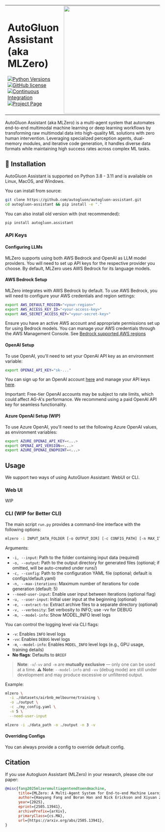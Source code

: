 <table>
<tr>
<td width="70%">

# AutoGluon Assistant (aka MLZero)
[![Python Versions](https://img.shields.io/badge/python-3.8%20%7C%203.9%20%7C%203.10%20%7C%203.11-blue)](https://pypi.org/project/autogluon.assistant/)
[![GitHub license](https://img.shields.io/badge/License-Apache_2.0-blue.svg)](./LICENSE)
[![Continuous Integration](https://github.com/autogluon/autogluon-assistant/actions/workflows/continuous_integration.yml/badge.svg)](https://github.com/autogluon/autogluon-assistant/actions/workflows/continuous_integration.yml)
[![Project Page](https://img.shields.io/badge/Project_Page-MLZero-blue)](https://project-mlzero.github.io/)

</td>
<td>
<img src="https://user-images.githubusercontent.com/16392542/77208906-224aa500-6aba-11ea-96bd-e81806074030.png" width="350">
</td>
</tr>
</table>

AutoGluon Assistant (aka MLZero) is a multi-agent system that automates end-to-end multimodal machine learning or deep learning workflows by transforming raw multimodal data into high-quality ML solutions with zero human intervention. Leveraging specialized perception agents, dual-memory modules, and iterative code generation, it handles diverse data formats while maintaining high success rates across complex ML tasks.

## 💾 Installation

AutoGluon Assistant is supported on Python 3.8 - 3.11 and is available on Linux, MacOS, and Windows.


You can install from source:

```bash
git clone https://github.com/autogluon/autogluon-assistant.git
cd autogluon-assistant && pip install -e "."
```

You can also install old version with (not recommended):

```bash
pip install autogluon.assistant
```

### API Keys

#### Configuring LLMs
MLZero supports using both AWS Bedrock and OpenAI as LLM model providers. You will need to set up API keys for the respective provider you choose. By default, MLZero uses AWS Bedrock for its language models.

#### AWS Bedrock Setup
MLZero integrates with AWS Bedrock by default. To use AWS Bedrock, you will need to configure your AWS credentials and region settings:

```bash
export AWS_DEFAULT_REGION="<your-region>"
export AWS_ACCESS_KEY_ID="<your-access-key>"
export AWS_SECRET_ACCESS_KEY="<your-secret-key>"
```

Ensure you have an active AWS account and appropriate permissions set up for using Bedrock models. You can manage your AWS credentials through the AWS Management Console. See [Bedrock supported AWS regions](https://docs.aws.amazon.com/bedrock/latest/userguide/bedrock-regions.html)


#### OpenAI Setup
To use OpenAI, you'll need to set your OpenAI API key as an environment variable:

```bash
export OPENAI_API_KEY="sk-..."
```

You can sign up for an OpenAI account [here](https://platform.openai.com/) and manage your API keys [here](https://platform.openai.com/account/api-keys).

Important: Free-tier OpenAI accounts may be subject to rate limits, which could affect AG-A's performance. We recommend using a paid OpenAI API key for seamless functionality.


#### Azure OpenAI Setup (WIP)
To use Azure OpenAI, you'll need to set the following Azure OpenAI values, as environment variables:
```bash
export AZURE_OPENAI_API_KEY=<...>
export OPENAI_API_VERSION=<...>
export AZURE_OPENAI_ENDPOINT=<...>
```

## Usage

We support two ways of using AutoGluon Assistant: WebUI or CLI.

### Web UI
WIP

### CLI (WIP for Better CLI)

The main script `run.py` provides a command-line interface with the following options:

```bash
mlzero -i INPUT_DATA_FOLDER [-o OUTPUT_DIR] [-c CONFIG_PATH] [-n MAX_ITERATIONS] [--need_user_input] [-u INITIAL_USER_INPUT] [-e EXTRACT_TO] [-v|-vv] [-m]
```

Arguments:

- `-i, --input`: Path to the folder containing input data (required)
- `-o, --output`: Path to the output directory for generated files (optional; if omitted, will be auto-created under runs/)
- `-c, --config`: Path to the configuration YAML file (optional; default is configs/default.yaml)
- `-n, --max-iterations`: Maximum number of iterations for code generation (default: 5)
- `--need-user-input`: Enable user input between iterations (optional flag)
- `-u, --user-input`: Initial user input at the beginning (optional)
- `-e, --extract-to`: Extract archive files to a separate directory (optional)
- `-v, --verbosity`: Set verbosity to INFO; use -vv for DEBUG
- `-m, --model-info`: Show MODEL_INFO level logs

You can control the logging level via CLI flags:

- `-v`: Enables `INFO` level logs
- `-vv`: Enables `DEBUG` level logs
- `-m`, `--model-info`: Enables `MODEL_INFO` level logs (e.g., GPU usage, training details)
- **No flags**: Defaults to `BRIEF`

> **Note**: `-v`/`-vv` and `-m` are **mutually exclusive** — only one can be used at a time.
> ⚠️ **Note**: `--model-info` and `-vv` (debug mode) are still under development and may produce excessive or unfiltered output.

Example:
```bash
mlzero \
  -i ./datasets/airbnb_melbourne/training \
  -o ./output \
  -c ./my_config.yaml \
  -n 5 \
  --need-user-input

mlzero -i ./data_path -o ./output -n 3 -v
```


#### Overriding Configs
You can always provide a config to override default config.


## Citation
If you use Autogluon Assistant (MLZero) in your research, please cite our paper:

```bibtex
@misc{fang2025mlzeromultiagentendtoendmachine,
      title={MLZero: A Multi-Agent System for End-to-end Machine Learning Automation}, 
      author={Haoyang Fang and Boran Han and Nick Erickson and Xiyuan Zhang and Su Zhou and Anirudh Dagar and Jiani Zhang and Ali Caner Turkmen and Cuixiong Hu and Huzefa Rangwala and Ying Nian Wu and Bernie Wang and George Karypis},
      year={2025},
      eprint={2505.13941},
      archivePrefix={arXiv},
      primaryClass={cs.MA},
      url={https://arxiv.org/abs/2505.13941}, 
}
```
